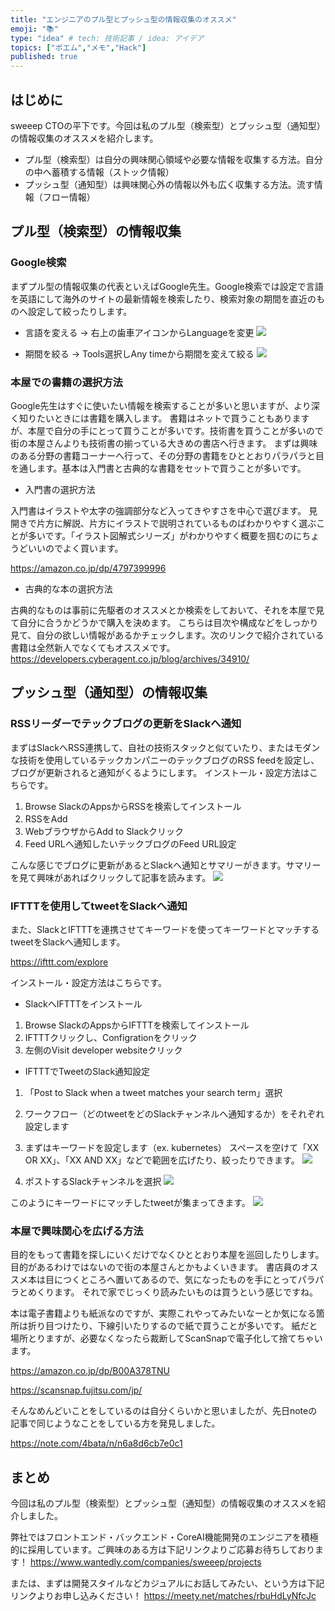 ```yaml
---
title: "エンジニアのプル型とプッシュ型の情報収集のオススメ"
emoji: "📚"
type: "idea" # tech: 技術記事 / idea: アイデア
topics: ["ポエム","メモ","Hack"]
published: true
---
```



## はじめに

sweeep CTOの平下です。今回は私のプル型（検索型）とプッシュ型（通知型）の情報収集のオススメを紹介します。
* プル型（検索型）は自分の興味関心領域や必要な情報を収集する方法。自分の中へ蓄積する情報（ストック情報）
* プッシュ型（通知型）は興味関心外の情報以外も広く収集する方法。流す情報（フロー情報）


## プル型（検索型）の情報収集

### Google検索

まずプル型の情報収集の代表といえばGoogle先生。Google検索では設定で言語を英語にして海外のサイトの最新情報を検索したり、検索対象の期間を直近のものへ設定して絞ったりします。

* 言語を変える -> 右上の歯車アイコンからLanguageを変更
![](/images/e8a6889fc529cb/lang.png)

* 期間を絞る -> Tools選択しAny timeから期間を変えて絞る
![](/images/e8a6889fc529cb/time.png)


### 本屋での書籍の選択方法

Google先生はすぐに使いたい情報を検索することが多いと思いますが、より深く知りたいときには書籍を購入します。
書籍はネットで買うこともありますが、本屋で自分の手にとって買うことが多いです。技術書を買うことが多いので街の本屋さんよりも技術書の揃っている大きめの書店へ行きます。
まずは興味のある分野の書籍コーナーへ行って、その分野の書籍をひととおりパラパラと目を通します。基本は入門書と古典的な書籍をセットで買うことが多いです。

* 入門書の選択方法

入門書はイラストや太字の強調部分など入ってきやすさを中心で選びます。
見開きで片方に解説、片方にイラストで説明されているものばわかりやすく選ぶことが多いです。「イラスト図解式シリーズ」がわかりやすく概要を掴むのにちょうどいいのでよく買います。

https://amazon.co.jp/dp/4797399996

* 古典的な本の選択方法

古典的なものは事前に先駆者のオススメとか検索をしておいて、それを本屋で見て自分に合うかどうかで購入を決めます。
こちらは目次や構成などをしっかり見て、自分の欲しい情報があるかチェックします。次のリンクで紹介されている書籍は全然新人でなくてもオススメです。
https://developers.cyberagent.co.jp/blog/archives/34910/


## プッシュ型（通知型）の情報収集

### RSSリーダーでテックブログの更新をSlackへ通知
まずはSlackへRSS連携して、自社の技術スタックと似ていたり、またはモダンな技術を使用しているテックカンパニーのテックブログのRSS feedを設定し、ブログが更新されると通知がくるようにします。
インストール・設定方法はこちらです。

1. Browse SlackのAppsからRSSを検索してインストール
2. RSSをAdd
3. WebブラウザからAdd to Slackクリック
4. Feed URLへ通知したいテックブログのFeed URL設定

こんな感じでブログに更新があるとSlackへ通知とサマリーがきます。サマリーを見て興味があればクリックして記事を読みます。
![](/images/e8a6889fc529cb/rss.png)


### IFTTTを使用してtweetをSlackへ通知

また、SlackとIFTTTを連携させてキーワードを使ってキーワードとマッチするtweetをSlackへ通知します。

https://ifttt.com/explore

インストール・設定方法はこちらです。

* SlackへIFTTTをインストール
1. Browse SlackのAppsからIFTTTを検索してインストール
2. IFTTTクリックし、Configrationをクリック
3. 左側のVisit developer websiteクリック

* IFTTTでTweetのSlack通知設定
1. 「Post to Slack when a tweet matches your search term」選択
2. ワークフロー（どのtweetをどのSlackチャンネルへ通知するか）をそれぞれ設定します
3. まずはキーワードを設定します（ex. kubernetes）
スペースを空けて「XX OR XX」、「XX AND XX」などで範囲を広げたり、絞ったりできます。
![](/images/e8a6889fc529cb/if_tweet.png)

4. ポストするSlackチャンネルを選択
![](/images/e8a6889fc529cb/post.png)

このようにキーワードにマッチしたtweetが集まってきます。
![](/images/e8a6889fc529cb/ifttt_sample.png)

### 本屋で興味関心を広げる方法

目的をもって書籍を探しにいくだけでなくひととおり本屋を巡回したりします。目的があるわけではないので街の本屋さんとかもよくいきます。
書店員のオススメ本は目につくところへ置いてあるので、気になったものを手にとってパラパラとめくります。
それで家でじっくり読みたいものは買うという感じですね。

本は電子書籍よりも紙派なのですが、実際これやってみたいなーとか気になる箇所は折り目つけたり、下線引いたりするので紙で買うことが多いです。
紙だと場所とりますが、必要なくなったら裁断してScanSnapで電子化して捨てちゃいます。

https://amazon.co.jp/dp/B00A378TNU

https://scansnap.fujitsu.com/jp/

そんなめんどいことをしているのは自分くらいかと思いましたが、先日noteの記事で同じようなことをしている方を発見しました。

https://note.com/4bata/n/n6a8d6cb7e0c1

## まとめ
今回は私のプル型（検索型）とプッシュ型（通知型）の情報収集のオススメを紹介しました。

弊社ではフロントエンド・バックエンド・CoreAI機能開発のエンジニアを積極的に採用しています。ご興味のある方は下記リンクよりご応募お待ちしております！
https://www.wantedly.com/companies/sweeep/projects

または、まずは開発スタイルなどカジュアルにお話してみたい、という方は下記リンクよりお申し込みください！
https://meety.net/matches/rbuHdLyNfcJc
